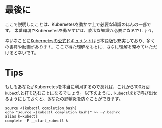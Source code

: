 # 最後に
ここで説明したことは、Kubernetesを動かす上で必要な知識のほんの一部です。
本番環境でKubernetesを動かすには、膨大な知識が必要になるでしょう。

幸いなことに[Kubernetesの公式ドキュメント](https://kubernetes.io/ja/docs/home/)は日本語版も充実しており、多くの書籍や動画があります。ここで得た理解をもとに、さらに理解を深めていただけると幸いです。

# Tips

もしもあなたがKubernetesを本当に利用するのであれば、これから100万回 `kubectl`と打ち込むことになるでしょう。
以下のように、`kubectl`を`k`で呼び出せるようにしておくと、あなたの腱鞘炎を防ぐことができます。

```
source <(kubectl completion bash)
echo "source <(kubectl completion bash)" >> ~/.bashrc
alias k=kubectl
complete -F __start_kubectl k
```